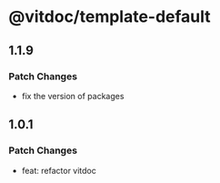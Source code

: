 # @vitdoc/template-default

## 1.1.9

### Patch Changes

- fix the version of packages

## 1.0.1

### Patch Changes

- feat: refactor vitdoc

